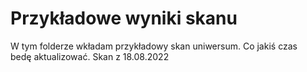 # Przykładowe wyniki skanu
W tym folderze wkładam przykładowy skan uniwersum. Co jakiś czas bedę aktualizować.
Skan z 18.08.2022
